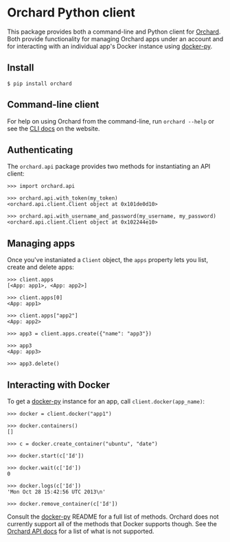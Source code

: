 Orchard Python client
=====================

This package provides both a command-line and Python client for [Orchard]. Both provide functionality for managing Orchard apps under an account and for interacting with an individual app's Docker instance using [docker-py].

Install
-------

    $ pip install orchard

Command-line client
-------------------

For help on using Orchard from the command-line, run `orchard --help` or see the [CLI docs] on the website.

Authenticating
--------------

The `orchard.api` package provides two methods for instantiating an API client:

    >>> import orchard.api

    >>> orchard.api.with_token(my_token)
    <orchard.api.client.Client object at 0x101de0d10>

    >>> orchard.api.with_username_and_password(my_username, my_password)
    <orchard.api.client.Client object at 0x102244e10>

Managing apps
-------------

Once you've instaniated a `Client` object, the `apps` property lets you list, create and delete apps:

    >>> client.apps
    [<App: app1>, <App: app2>]

    >>> client.apps[0]
    <App: app1>

    >>> client.apps["app2"]
    <App: app2>

    >>> app3 = client.apps.create({"name": "app3"})

    >>> app3
    <App: app3>

    >>> app3.delete()

Interacting with Docker
-----------------------

To get a [docker-py] instance for an app, call `client.docker(app_name)`:

    >>> docker = client.docker("app1")

    >>> docker.containers()
    []

    >>> c = docker.create_container("ubuntu", "date")

    >>> docker.start(c['Id'])
    
    >>> docker.wait(c['Id'])
    0

    >>> docker.logs(c['Id'])
    'Mon Oct 28 15:42:56 UTC 2013\n'
    
    >>> docker.remove_container(c['Id'])

Consult the [docker-py] README for a full list of methods. Orchard does not currently support all of the methods that Docker supports though. See the [Orchard API docs] for a list of what is not supported.

[Orchard]: https://orchardup.com
[docker-py]: https://github.com/dotcloud/docker-py
[CLI docs]: https://orchardup.com/docs/cli
[Orchard API docs]: https://orchardup.com/docs/api

